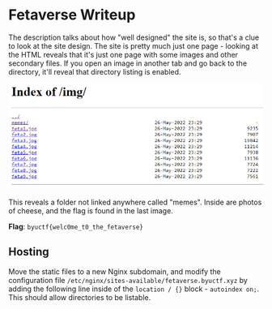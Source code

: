 # Fetaverse Writeup
The description talks about how "well designed" the site is, so that's a clue to look at the site design. The site is pretty much just one page - looking at the HTML reveals that it's just one page with some images and other secondary files. If you open an image in another tab and go back to the directory, it'll reveal that directory listing is enabled.

![](directory.png)

This reveals a folder not linked anywhere called "memes". Inside are photos of cheese, and the flag is found in the last image.

**Flag**: `byuctf{welc0me_t0_the_fetaverse}`

## Hosting
Move the static files to a new Nginx subdomain, and modify the configuration file `/etc/nginx/sites-available/fetaverse.byuctf.xyz` by adding the following line inside of the `location / {}` block - `autoindex on;`. This should allow directories to be listable.